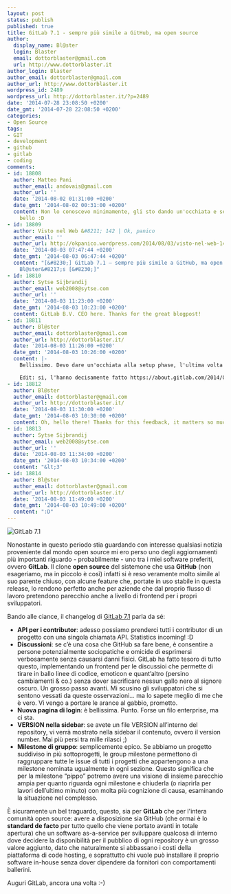 ```yaml
---
layout: post
status: publish
published: true
title: GitLab 7.1 - sempre più simile a GitHub, ma open source
author:
  display_name: Bl@ster
  login: Blaster
  email: dottorblaster@gmail.com
  url: http://www.dottorblaster.it
author_login: Blaster
author_email: dottorblaster@gmail.com
author_url: http://www.dottorblaster.it
wordpress_id: 2489
wordpress_url: http://dottorblaster.it/?p=2489
date: '2014-07-28 23:08:50 +0200'
date_gmt: '2014-07-28 22:08:50 +0200'
categories:
- Open Source
tags:
- GIT
- development
- github
- gitlab
- coding
comments:
- id: 18808
  author: Matteo Pani
  author_email: andovais@gmail.com
  author_url: ''
  date: '2014-08-02 01:31:00 +0200'
  date_gmt: '2014-08-02 00:31:00 +0200'
  content: Non lo conoscevo minimamente, gli sto dando un'occhiata e sembra molto
    bello :D
- id: 18809
  author: Visto nel Web &#8211; 142 | Ok, panico
  author_email: ''
  author_url: http://okpanico.wordpress.com/2014/08/03/visto-nel-web-142/
  date: '2014-08-03 07:47:44 +0200'
  date_gmt: '2014-08-03 06:47:44 +0200'
  content: "[&#8230;] GitLab 7.1 – sempre più simile a GitHub, ma open source :::
    Bl@ster&#8217;s [&#8230;]"
- id: 18810
  author: Sytse Sijbrandij
  author_email: web2008@sytse.com
  author_url: ''
  date: '2014-08-03 11:23:00 +0200'
  date_gmt: '2014-08-03 10:23:00 +0200'
  content: GitLab B.V. CEO here. Thanks for the great blogpost!
- id: 18811
  author: Bl@ster
  author_email: dottorblaster@gmail.com
  author_url: http://dottorblaster.it/
  date: '2014-08-03 11:26:00 +0200'
  date_gmt: '2014-08-03 10:26:00 +0200'
  content: |-
    Bellissimo. Devo dare un'occhiata alla setup phase, l'ultima volta che l'ho visto non era granché facile da installare ma penso che col tempo abbiano semplificato notevolmente le cose. :)

    Edit: si, l'hanno decisamente fatto https://about.gitlab.com/2014/02/14/gitlab-is-now-simple-to-install/
- id: 18812
  author: Bl@ster
  author_email: dottorblaster@gmail.com
  author_url: http://dottorblaster.it/
  date: '2014-08-03 11:30:00 +0200'
  date_gmt: '2014-08-03 10:30:00 +0200'
  content: Oh, hello there! Thanks for this feedback, it matters so much to me :)))
- id: 18813
  author: Sytse Sijbrandij
  author_email: web2008@sytse.com
  author_url: ''
  date: '2014-08-03 11:34:00 +0200'
  date_gmt: '2014-08-03 10:34:00 +0200'
  content: "&lt;3"
- id: 18814
  author: Bl@ster
  author_email: dottorblaster@gmail.com
  author_url: http://dottorblaster.it/
  date: '2014-08-03 11:49:00 +0200'
  date_gmt: '2014-08-03 10:49:00 +0200'
  content: ":D"
---
```

<p><img src="https://about.gitlab.com/images/7_1/discussion.png" alt="GitLab 7.1" /></p>
<p>Nonostante in questo periodo stia guardando con interesse qualsiasi notizia proveniente dal mondo open source mi ero perso uno degli aggiornamenti più importanti riguardo - probabilmente - uno tra i miei software preferiti, ovvero <strong>GitLab</strong>. Il clone <strong>open source</strong> del sistemone che usa <strong>GitHub</strong> (non esageriamo, ma in piccolo è così) infatti si è reso veramente molto simile al suo parente chiuso, con alcune feature che, portate in uso stabile in questa release, lo rendono perfetto anche per aziende che dal proprio flusso di lavoro pretendono parecchio anche a livello di frontend per i propri sviluppatori.</p>
<p>Bando alle ciance, il changelog di <a href="https://about.gitlab.com/2014/07/22/gitlab-7-dot-1-released/">GitLab 7.1</a> parla da sé:</p>
<ul>
<li><strong>API per i contributor</strong>: adesso possiamo prenderci tutti i contributor di un progetto con una singola chiamata API. Statistics incoming! :D</li>
<li><strong>Discussioni</strong>: se c’è una cosa che GitHub sa fare bene, è consentire a persone potenzialmente sociopatiche e omicide di esprimersi verbosamente senza causarsi danni fisici. GitLab ha fatto tesoro di tutto questo, implementando un frontend per le discussioi che permette di tirare in ballo linee di codice, emoticon e quant’altro (persino cambiamenti &amp; co.) senza dover sacrificare nessun gallo nero al signore oscuro. Un grosso passo avanti. Mi scusino gli sviluppatori che si sentono vessati da queste osservazioni… ma lo sapete meglio di me che è vero. Vi vengo a portare le arance al gabbio, prometto.</li>
<li><strong>Nuova pagina di login</strong>: è bellissima. Punto. Forse un filo enterprise, ma ci sta.</li>
<li><strong>VERSION nella sidebar</strong>: se avete un file VERSION all’interno del repository, vi verrà mostrato nella sidebar il contenuto, ovvero il version number. Mai più persi tra mille rilasci ;)</li>
<li><strong>Milestone di gruppo</strong>: semplicemente epico. Se abbiamo un progetto suddiviso in più sottoprogetti, le group milestone permettono di raggruppare tutte le issue di tutti i progetti che appartengono a una milestone nominata ugualmente in ogni sezione. Questo significa che per la milestone “pippo” potremo avere una visione di insieme parecchio ampia per quanto riguarda ogni milestone e chiuderla (o riaprirla per lavori dell’ultimo minuto) con molta più cognizione di causa, esaminando la situazione nel complesso.</li>
</ul>
<p>È sicuramente un bel traguardo, questo, sia per <strong>GitLab</strong> che per l'intera comunità open source: avere a disposizione sia GitHub (che ormai è lo <strong>standard de facto</strong> per tutto quello che viene portato avanti in totale apertura) che un software as-a-service per sviluppare qualcosa di interno dove decidere la disponibilità per il pubblico di ogni repository è un grosso valore aggiunto, dato che naturalmente si abbassano i costi della piattaforma di code hosting, e soprattutto chi vuole può installare il proprio software in-house senza dover dipendere da fornitori con comportamenti ballerini.</p>
<p>Auguri GitLab, ancora una volta :-)</p>
